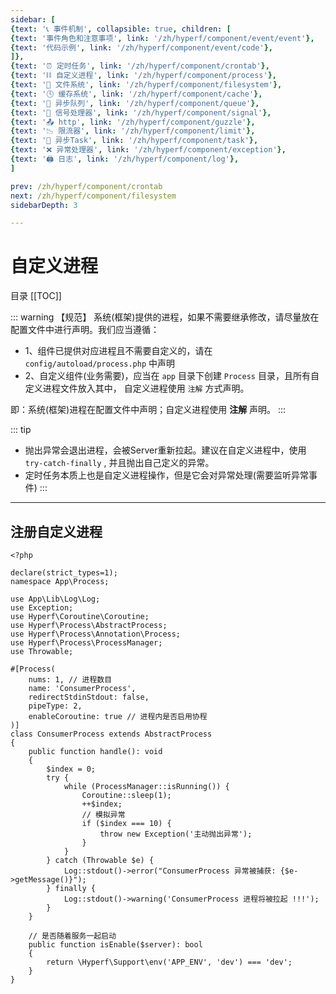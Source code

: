 ```yaml
---
sidebar: [
{text: '📞 事件机制', collapsible: true, children: [
{text: '事件角色和注意事项', link: '/zh/hyperf/component/event/event'},
{text: '代码示例', link: '/zh/hyperf/component/event/code'},
]},
{text: '⏰ 定时任务', link: '/zh/hyperf/component/crontab'},
{text: '⛓ 自定义进程', link: '/zh/hyperf/component/process'},
{text: '📝 文件系统', link: '/zh/hyperf/component/filesystem'},
{text: '🕓 缓存系统', link: '/zh/hyperf/component/cache'},
{text: '📩 异步队列', link: '/zh/hyperf/component/queue'},
{text: '🚦 信号处理器', link: '/zh/hyperf/component/signal'},
{text: '📤 http', link: '/zh/hyperf/component/guzzle'},
{text: '📉 限流器', link: '/zh/hyperf/component/limit'},
{text: '📮 异步Task', link: '/zh/hyperf/component/task'},
{text: '❌ 异常处理器', link: '/zh/hyperf/component/exception'},
{text: '🖨 日志', link: '/zh/hyperf/component/log'},
]

prev: /zh/hyperf/component/crontab
next: /zh/hyperf/component/filesystem
sidebarDepth: 3

---
```


# 自定义进程


目录
[[TOC]]

::: warning 【规范】
系统(框架)提供的进程，如果不需要继承修改，请尽量放在配置文件中进行声明。我们应当遵循：
- 1、组件已提供对应进程且不需要自定义的，请在 `config/autoload/process.php` 中声明
- 2、自定义组件(业务需要)，应当在 `app` 目录下创建 `Process` 目录，且所有自定义进程文件放入其中，
  自定义进程使用 `注解` 方式声明。

即：系统(框架)进程在配置文件中声明；自定义进程使用 **注解** 声明。
:::

::: tip
- 抛出异常会退出进程，会被Server重新拉起。建议在自定义进程中，使用 `try-catch-finally` , 并且抛出自己定义的异常。
- 定时任务本质上也是自定义进程操作，但是它会对异常处理(需要监听异常事件)
:::

---

## 注册自定义进程

```php:no-line-numbers
<?php

declare(strict_types=1);
namespace App\Process;

use App\Lib\Log\Log;
use Exception;
use Hyperf\Coroutine\Coroutine;
use Hyperf\Process\AbstractProcess;
use Hyperf\Process\Annotation\Process;
use Hyperf\Process\ProcessManager;
use Throwable;

#[Process(
    nums: 1, // 进程数目
    name: 'ConsumerProcess',
    redirectStdinStdout: false,
    pipeType: 2,
    enableCoroutine: true // 进程内是否启用协程
)]
class ConsumerProcess extends AbstractProcess
{
    public function handle(): void
    {
        $index = 0;
        try {
            while (ProcessManager::isRunning()) {
                Coroutine::sleep(1);
                ++$index;
                // 模拟异常
                if ($index === 10) {
                    throw new Exception('主动抛出异常');
                }
            }
        } catch (Throwable $e) {
            Log::stdout()->error("ConsumerProcess 异常被捕获: {$e->getMessage()}");
        } finally {
            Log::stdout()->warning('ConsumerProcess 进程将被拉起 !!!');
        }
    }

    // 是否随着服务一起启动
    public function isEnable($server): bool
    {
        return \Hyperf\Support\env('APP_ENV', 'dev') === 'dev';
    }
}

```